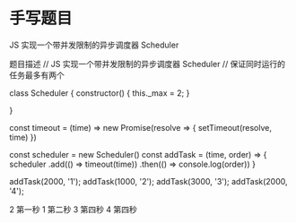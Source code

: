 # 手写题目

JS 实现一个带并发限制的异步调度器 Scheduler

题目描述
// JS 实现一个带并发限制的异步调度器 Scheduler
// 保证同时运行的任务最多有两个

class Scheduler {
  constructor() {
    this._max = 2;
  }

}

const timeout = (time) => new Promise(resolve => {
  setTimeout(resolve, time)
})


const scheduler = new Scheduler()
const addTask = (time, order) => {
    scheduler
    .add(() => timeout(time))
    .then(() => console.log(order))
}


addTask(2000, '1');
addTask(1000, '2');
addTask(3000, '3');
addTask(2000, '4');

2  第一秒
1  第二秒
3  第四秒
4  第四秒